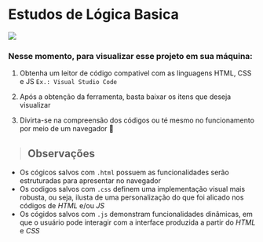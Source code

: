 <h1>Estudos de Lógica Basica</h1> 
<img src=https://img.shields.io/badge/Status-Em%20Desenvolvimento-orange>

### Nesse momento, para visualizar esse projeto em sua máquina:
1. Obtenha um leitor de código compativel com as linguagens HTML, CSS e JS  `Ex.: Visual Studio Code`

2. Após a obtenção da ferramenta, basta baixar os itens que deseja visualizar

3. Divirta-se na compreensão dos códigos ou té mesmo no funcionamento por meio de um navegador &#129322;

 > ## Observações 
* Os cógicos salvos com ```.html``` possuem as funcionalidades serão estruturadas para apresentar no navegador 
* Os codigos salvos com ```.css``` definem  uma implementação visual mais robusta, ou seja, ilusta de uma personalização do que foi alicado nos códigos de *HTML* e/ou *JS*
* Os cógidos salvos com ```.js``` demonstram funcionalidades dinâmicas, em que o usuário pode interagir com a interface produzida a partir do *HTML* e *CSS*
